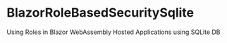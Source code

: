 # BlazorRoleBasedSecuritySqlite
Using Roles in Blazor WebAssembly Hosted Applications using SQLite DB
